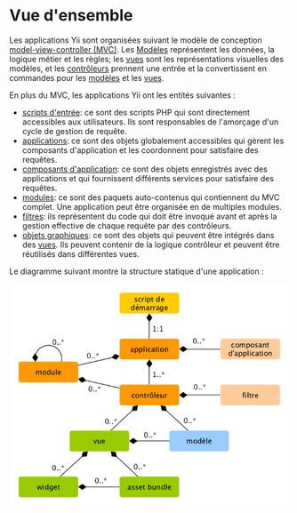 Vue d'ensemble
========

Les applications Yii sont organisées suivant le modèle de conception 
[model-view-controller (MVC)](https://wikipedia.org/wiki/Model-view-controller). Les [Modèles](structure-models.md) 
représentent les données, la logique métier et les règles; les [vues](structure-views.md) sont les représentations
visuelles des modèles, et les [contrôleurs](structure-controllers.md) prennent une entrée et la convertissent en 
commandes pour les [modèles](structure-models.md) et les [vues](structure-views.md).

En plus du MVC, les applications Yii ont les entités suivantes :

* [scripts d'entrée](structure-entry-scripts.md): ce sont des scripts PHP qui sont directement accessibles aux 
  utilisateurs. Ils sont responsables de l'amorçage d'un cycle de gestion de requête.
* [applications](structure-applications.md): ce sont des objets globalement accessibles qui gèrent les composants
  d'application et les coordonnent pour satisfaire des requêtes.
* [composants d'application](structure-application-components.md): ce sont des objets enregistrés avec des applications et 
  qui fournissent différents services pour satisfaire des requêtes.
* [modules](structure-modules.md): ce sont des paquets auto-contenus qui contiennent du MVC complet. Une application peut
  être organisée en de multiples modules.
* [filtres](structure-filters.md): ils représentent du code qui doit être invoqué avant et après la gestion effective 
  de chaque requête par des contrôleurs.
* [objets graphiques](structure-widgets.md): ce sont des objets qui peuvent être intégrés dans des [vues](structure-views.md). Ils
  peuvent contenir de la logique contrôleur et peuvent être réutilisés dans différentes vues.

Le diagramme suivant montre la structure statique d'une application :

![Static Structure of Application](images/application-structure.png)
